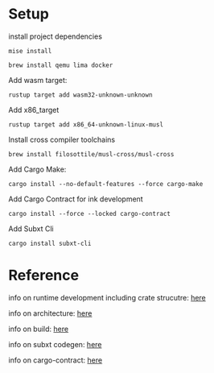 # Setup

install project dependencies
```
mise install
```
```
brew install qemu lima docker
```

Add wasm target:
```
rustup target add wasm32-unknown-unknown
```

Add x86_target
```
rustup target add x86_64-unknown-linux-musl
```

Install cross compiler toolchains
```
brew install filosottile/musl-cross/musl-cross
```

Add Cargo Make:
```
cargo install --no-default-features --force cargo-make
```

Add Cargo Contract for ink development
```
cargo install --force --locked cargo-contract
```

Add Subxt Cli
```
cargo install subxt-cli
```


# Reference
info on runtime development including crate strucutre: [here](https://docs.substrate.io/learn/runtime-development/)

info on architecture: [here](https://docs.substrate.io/learn/architecture/)

info on build: [here](https://docs.substrate.io/build/build-process/)

info on subxt codegen: [here](https://docs.rs/subxt/0.37.0/subxt/book/setup/codegen/index.html)

info on cargo-contract: [here](https://use.ink/cargo-contract-cli/)